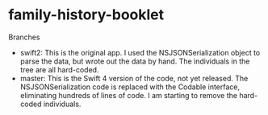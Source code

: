 # family-history-booklet

Branches
+ swift2: This is the original app. I used the NSJSONSerialization object to parse the data, but wrote out the data by hand. The individuals in the tree are all hard-coded.
+ master: This is the Swift 4 version of the code, not yet released. The NSJSONSerialization code is replaced with the Codable interface, eliminating hundreds of lines of code. I am starting to remove the hard-coded individuals.
